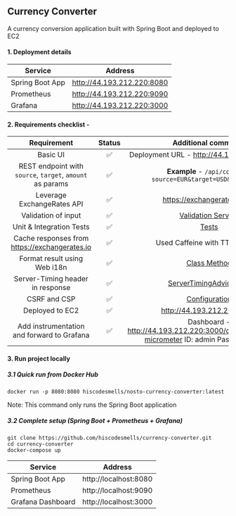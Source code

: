 ## Currency Converter

A currency conversion application built with Spring Boot and deployed to EC2


#### 1. Deployment details

| Service | Address |
| ------- |:-------:|
| Spring Boot App | http://44.193.212.220:8080 |
| Prometheus | http://44.193.212.220:9090 |
| Grafana | http://44.193.212.220:3000 |

#### 2. Requirements checklist -

| Requirement | Status | Additional comments |
|:-----------:|:------:|:-------------------:|
| Basic UI | ✅ | Deployment URL - http://44.193.212.220:8080 |
| REST endpoint with `source`, `target`, `amount` as params | ✅ | **Example** - `/api/convert?source=EUR&target=USD&amount=100` |
| Leverage ExchangeRates API | ✅ | https://exchangeratesapi.io/ |
| Validation of input | ✅ | [Validation Service](https://github.com/hiscodesmells/currency-converter/blob/master/src/main/java/org/nosto/assignment/currencyconverter/services/ValidationServiceImpl.java#L11) |
| Unit & Integration Tests | ✅ | [Tests](https://github.com/hiscodesmells/currency-converter/tree/master/src/test/java/org/nosto/assignment/currencyconverter) |
| Cache responses from https://exchangerates.io | ✅ | Used Caffeine with TTL of 1 min |
| Format result using Web i18n | ✅ | [Class Method](https://github.com/hiscodesmells/currency-converter/blob/master/src/main/java/org/nosto/assignment/currencyconverter/services/ConversionServiceImpl.java#L33) |
| Server-Timing header in response | ✅ | [ServerTimingAdvice.java](https://github.com/hiscodesmells/currency-converter/blob/master/src/main/java/org/nosto/assignment/currencyconverter/advices/ServerTimingAdvice.java#L27) |
| CSRF and CSP | ✅ | [Configuration](https://github.com/hiscodesmells/currency-converter/blob/master/src/main/java/org/nosto/assignment/currencyconverter/advices/ServerTimingAdvice.java#L27) |
| Deployed to EC2 | ✅ | http://44.193.212.220:8080 |
| Add instrumentation and forward to Grafana | ✅ | Dashboard - http://44.193.212.220:3000/d/4z20iRW7z/jvm-micrometer  ID: admin Password: admin|

#### 3. Run project locally

##### 3.1 Quick run from Docker Hub

```
docker run -p 8080:8080 hiscodesmells/nosto-currency-converter:latest
```
Note: This command only runs the Spring Boot application

##### 3.2 Complete setup (Spring Boot + Prometheus + Grafana)

```
git clone https://github.com/hiscodesmells/currency-converter.git
cd currency-converter
docker-compose up
```

| Service | Address |
| ------- |:-------:|
| Spring Boot App | http://localhost:8080 |
| Prometheus | http://localhost:9090 |
| Grafana Dashboard | http://localhost:3000 |
